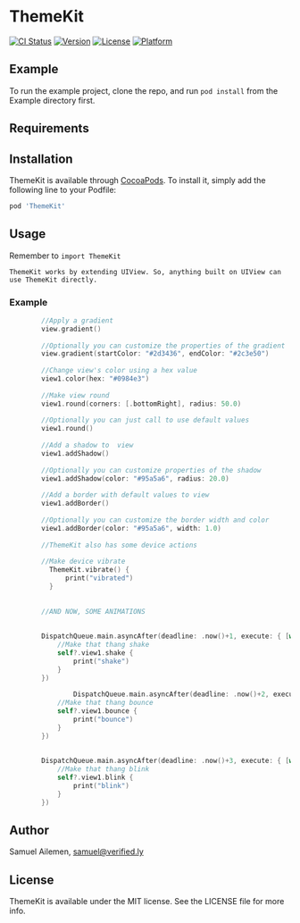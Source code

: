 # ThemeKit

[![CI Status](https://img.shields.io/travis/SamuelAilemen/ThemeKit.svg?style=flat)](https://travis-ci.org/SamuelAilemen/ThemeKit)
[![Version](https://img.shields.io/cocoapods/v/ThemeKit.svg?style=flat)](https://cocoapods.org/pods/ThemeKit)
[![License](https://img.shields.io/cocoapods/l/ThemeKit.svg?style=flat)](https://cocoapods.org/pods/ThemeKit)
[![Platform](https://img.shields.io/cocoapods/p/ThemeKit.svg?style=flat)](https://cocoapods.org/pods/ThemeKit)

## Example

To run the example project, clone the repo, and run `pod install` from the Example directory first.

## Requirements

## Installation

ThemeKit is available through [CocoaPods](https://cocoapods.org). To install
it, simply add the following line to your Podfile:

```ruby
pod 'ThemeKit'
```

## Usage
Remember to `import ThemeKit`

```
ThemeKit works by extending UIView. So, anything built on UIView can use ThemeKit directly.
```

### Example

```swift
        //Apply a gradient
        view.gradient()
        
        //Optionally you can customize the properties of the gradient
        view.gradient(startColor: "#2d3436", endColor: "#2c3e50")
        
        //Change view's color using a hex value
        view1.color(hex: "#0984e3")
        
        //Make view round
        view1.round(corners: [.bottomRight], radius: 50.0)
        
        //Optionally you can just call to use default values
        view1.round()
        
        //Add a shadow to  view
        view1.addShadow()
        
        //Optionally you can customize properties of the shadow
        view1.addShadow(color: "#95a5a6", radius: 20.0)
        
        //Add a border with default values to view
        view1.addBorder()
        
        //Optionally you can customize the border width and color
        view1.addBorder(color: "#95a5a6", width: 1.0)
        
        //ThemeKit also has some device actions
        
        //Make device vibrate
          ThemeKit.vibrate() {
              print("vibrated")
          }
          
          
        //AND NOW, SOME ANIMATIONS
        
       
        DispatchQueue.main.asyncAfter(deadline: .now()+1, execute: { [weak self] in
            //Make that thang shake
            self?.view1.shake {
                print("shake")
            }
        })
        
                DispatchQueue.main.asyncAfter(deadline: .now()+2, execute: { [weak self] in
            //Make that thang bounce
            self?.view1.bounce {
                print("bounce")
            }
        })
        
       
        DispatchQueue.main.asyncAfter(deadline: .now()+3, execute: { [weak self] in
            //Make that thang blink
            self?.view1.blink {
                print("blink")
            }
        })
```

## Author

Samuel Ailemen, samuel@verified.ly

## License

ThemeKit is available under the MIT license. See the LICENSE file for more info.
